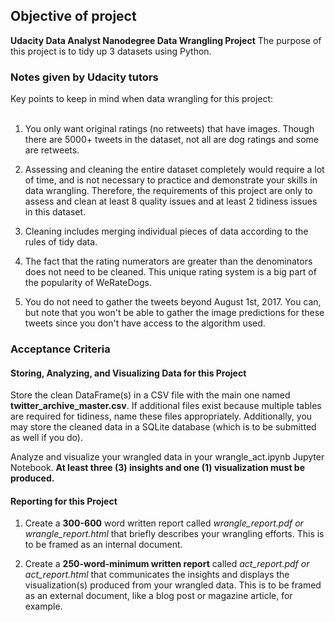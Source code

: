 
## Objective of project

**Udacity Data Analyst Nanodegree Data Wrangling Project**
The purpose of this project is to tidy up 3 datasets using Python.


### Notes given by Udacity tutors
Key points to keep in mind when data wrangling for this project:
<br>
<br>
1. You only want original ratings (no retweets) that have images. Though there are 5000+ tweets in the dataset, not all are dog ratings and some are retweets.

2. Assessing and cleaning the entire dataset completely would require a lot of time, and is not necessary to practice and demonstrate your skills in data wrangling. Therefore, the requirements of this project are only to assess and clean at least 8 quality issues and at least 2 tidiness issues in this dataset.

3. Cleaning includes merging individual pieces of data according to the rules of tidy data.

4. The fact that the rating numerators are greater than the denominators does not need to be cleaned. This unique rating system is a big part of the popularity of WeRateDogs.

5. You do not need to gather the tweets beyond August 1st, 2017. You can, but note that you won't be able to gather the image predictions for these tweets since you don't have access to the algorithm used.

### Acceptance Criteria 

#### Storing, Analyzing, and Visualizing Data for this Project
Store the clean DataFrame(s) in a CSV file with the main one named **twitter_archive_master.csv**. If additional files exist because multiple tables are required for tidiness, name these files appropriately. Additionally, you may store the cleaned data in a SQLite database (which is to be submitted as well if you do).

Analyze and visualize your wrangled data in your wrangle_act.ipynb Jupyter Notebook. **At least three (3) insights and one (1) visualization must be produced.**

#### Reporting for this Project
1. Create a **300-600** word written report called *wrangle_report.pdf or wrangle_report.html* that briefly describes your wrangling efforts. This is to be framed as an internal document.

2. Create a **250-word-minimum written report** called *act_report.pdf or act_report.html* that communicates the insights and displays the visualization(s) produced from your wrangled data. This is to be framed as an external document, like a blog post or magazine article, for example.


```python

```
